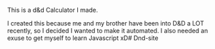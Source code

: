 This is a d&d Calculator I made.

I created this because me and my brother have been into D&D a LOT recently, so I decided I wanted to make it automated. 
I also needed an exuse to get myself to learn Javascript xD# Dnd-site
